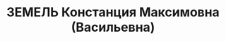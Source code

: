 ---
title: ЗЕМЕЛЬ Констанция Максимовна (Васильевна)
description: "Род. в 1878, Рига, немка, обр.: среднее, б/п. Проживала: Томск. Домохозяйка\
  \ \n  Арестована 23.07.1937. Обв.: к-р троцк. див-терр. орг-я. Приговор: 31.10.1937\
  \ – 8 лет ИТЛ, 3 года поражения в правах. \n  Реабилитирована 03.1958"
---